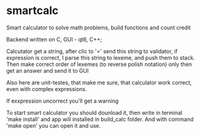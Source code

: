 # smartcalc
Smart calculator to solve math problems, build functions and count credit

Backend written on C, GUI - qt6, C++;

Calcutator get a string, after clic to '=' send this string to validator, if expression is correct, I parse this string to lexeme, and push them to stack.
Then make correct order of lexemes (to reverse polish notation) only then get an answer and send it to GUI

Also here are unit-testes, that make me sure, that calculator work correct, even with complex expressions.

If exxpression  uncorrect you'll get a warning


To start smart calculator you should dounload it, then write in terminal 'make install' and app will installed in build_calc folder.
And with command 'make open' you can open it and use.
